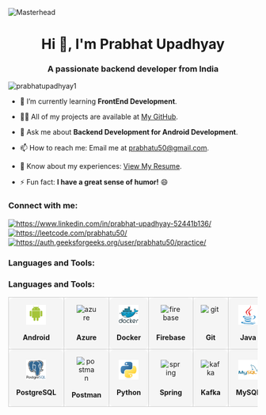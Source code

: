 ![Masterhead](https://camo.githubusercontent.com/417e6e178a69cc045c656d083ba983a59303f099087090269c01cacc6741ef29/68747470733a2f2f7170682e66732e71756f726163646e2e6e65742f6d61696e2d71696d672d6661376234626463336232663733653734396535633263363436643461653133)


<h1 align="center">Hi 👋, I'm Prabhat Upadhyay</h1>
<h3 align="center">A passionate backend developer from India</h3>

<p align="left"> <img src="https://komarev.com/ghpvc/?username=prabhatupadhyay1&label=Profile%20views&color=0e75b6&style=flat" alt="prabhatupadhyay1" /> </p>

- 🌱 I’m currently learning **FrontEnd Development**.

- 👨‍💻 All of my projects are available at [My GitHub](https://github.com/PrabhatUpadhyay1).

- 💬 Ask me about **Backend Development for Android Development**.

- 📫 How to reach me: Email me at [prabhatu50@gmail.com](mailto:prabhatu50@gmail.com).

- 📄 Know about my experiences: [View My Resume](https://drive.google.com/file/d/1xv2TYvuY9xIuVQ8sNLkEG1VrGeW1r1Tp/view?usp=sharing).

- ⚡ Fun fact: **I have a great sense of humor!** 😄

<h3 align="left">Connect with me:</h3>
<p align="left">
<a href="https://linkedin.com/in/https://www.linkedin.com/in/prabhat-upadhyay-52441b136/" target="blank"><img align="center" src="https://raw.githubusercontent.com/rahuldkjain/github-profile-readme-generator/master/src/images/icons/Social/linked-in-alt.svg" alt="https://www.linkedin.com/in/prabhat-upadhyay-52441b136/" height="30" width="40" /></a>
<a href="https://www.leetcode.com/https://leetcode.com/prabhatu50/" target="blank"><img align="center" src="https://raw.githubusercontent.com/rahuldkjain/github-profile-readme-generator/master/src/images/icons/Social/leet-code.svg" alt="https://leetcode.com/prabhatu50/" height="30" width="40" /></a>
<a href="https://auth.geeksforgeeks.org/user/https://auth.geeksforgeeks.org/user/prabhatu50/practice/" target="blank"><img align="center" src="https://raw.githubusercontent.com/rahuldkjain/github-profile-readme-generator/master/src/images/icons/Social/geeks-for-geeks.svg" alt="https://auth.geeksforgeeks.org/user/prabhatu50/practice/" height="30" width="40" /></a>
</p>

<style>
  table {
    border-collapse: separate;
    border-spacing: 10px;
  }
  td {
    padding: 10px;
    border: 1px solid #d4d4d4;
    border-radius: 5px;
    text-align: center;
  }
</style>

<h3 align="left">Languages and Tools:</h3>
<style>
  table {
    width: 100%;
    border-collapse: collapse;
    margin-bottom: 20px;
  }
  td {
    padding: 15px;
    border: 1px solid #ccc;
    border-radius: 10px;
    text-align: center;
    background-color: #f5f5f5;
  }
  td img {
    display: block;
    margin: 0 auto;
    max-width: 100%;
    height: auto;
  }
  @media (max-width: 600px) {
    table {
      border-spacing: 5px;
    }
    td {
      padding: 10px;
      font-size: 14px;
    }
  }
</style>

<h3 align="left">Languages and Tools:</h3>
<table>
  <tr>
    <td>
      <img src="https://raw.githubusercontent.com/devicons/devicon/master/icons/android/android-original-wordmark.svg" alt="android" width="40" height="40">
      <br><b>Android</b>
    </td>
    <td>
      <img src="https://www.vectorlogo.zone/logos/microsoft_azure/microsoft_azure-icon.svg" alt="azure" width="40" height="40">
      <br><b>Azure</b>
    </td>
    <td>
      <img src="https://raw.githubusercontent.com/devicons/devicon/master/icons/docker/docker-original-wordmark.svg" alt="docker" width="40" height="40">
      <br><b>Docker</b>
    </td>
    <td>
      <img src="https://www.vectorlogo.zone/logos/firebase/firebase-icon.svg" alt="firebase" width="40" height="40">
      <br><b>Firebase</b>
    </td>
    <td>
      <img src="https://www.vectorlogo.zone/logos/git-scm/git-scm-icon.svg" alt="git" width="40" height="40">
      <br><b>Git</b>
    </td>
    <td>
      <img src="https://raw.githubusercontent.com/devicons/devicon/master/icons/java/java-original.svg" alt="java" width="40" height="40">
      <br><b>Java</b>
    </td>
  </tr>
  <tr>
    <td>
      <img src="https://raw.githubusercontent.com/devicons/devicon/master/icons/postgresql/postgresql-original-wordmark.svg" alt="postgresql" width="40" height="40">
      <br><b>PostgreSQL</b>
    </td>
    <td>
      <img src="https://www.vectorlogo.zone/logos/getpostman/getpostman-icon.svg" alt="postman" width="40" height="40">
      <br><b>Postman</b>
    </td>
    <td>
      <img src="https://raw.githubusercontent.com/devicons/devicon/master/icons/python/python-original.svg" alt="python" width="40" height="40">
      <br><b>Python</b>
    </td>
    <td>
      <img src="https://www.vectorlogo.zone/logos/springio/springio-icon.svg" alt="spring" width="40" height="40">
      <br><b>Spring</b>
    </td>
    <td>
      <img src="https://www.vectorlogo.zone/logos/apache_kafka/apache_kafka-icon.svg" alt="kafka" width="40" height="40">
      <br><b>Kafka</b>
    </td>
    <td>
      <img src="https://raw.githubusercontent.com/devicons/devicon/master/icons/mysql/mysql-original-wordmark.svg" alt="mysql" width="40" height="40">
      <br><b>MySQL</b>
    </td>
  </tr>
</table>

